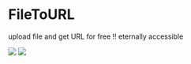 # FileToURL
upload file and get URL for free !! eternally accessible

![](https://oss.chaojibiaoge.com/uploadfile/2021/06/main_MNsRzy[small].png)
![](https://oss.chaojibiaoge.com/uploadfile/2021/06/conversation_QpEvHY.png)
